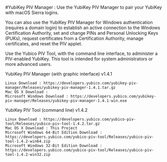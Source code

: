 #YubiKey PIV Manager :
Use the YubiKey PIV Manager to pair your YubiKey with macOS Sierra logins.

You can also use the YubiKey PIV Manager for Windows authentication (requires a domain login) to establish an active connection to the Windows Certification Authority, set and change PINs and Personal Unlocking Keys (PUKs), request certificates from a Certification Authority, manage certificates, and reset the PIV applet.

Use the Yubico PIV Tool, with the command line interface, to administer a PIV-enabled YubiKey. This tool is intended for system administrators or more advanced users.

YubiKey PIV Manager (with graphic interface) v1.4.1

    Linux Download : https://developers.yubico.com/yubikey-piv-manager/Releases/yubikey-piv-manager-1.4.1.tar.gz
    Mac OS X Download : 
    Microsoft Windows Download : https://developers.yubico.com/yubikey-piv-manager/Releases/yubikey-piv-manager-1.4.1-win.exe

YubiKey PIV Tool (command line) v1.4.2

    Linux Download : https://developers.yubico.com/yubico-piv-tool/Releases/yubico-piv-tool-1.4.2.tar.gz
    Mac OS X Download : This Project
    Microsoft Windows 64-Bit Edition Download : https://developers.yubico.com/yubico-piv-tool/Releases/yubico-piv-tool-1.4.2-win64.zip
    Microsoft Windows 32-Bit Edition Download : https://developers.yubico.com/yubico-piv-tool/Releases/yubico-piv-tool-1.4.2-win32.zip
